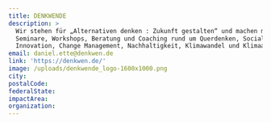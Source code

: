 ```yaml
---
title: DENKWENDE
description: >
  Wir stehen für „Alternativen denken : Zukunft gestalten“ und machen mit Euch
  Seminare, Workshops, Beratung und Coaching rund um Querdenken, Social
  Innovation, Change Management, Nachhaltigkeit, Klimawandel und Klimaanpassung.
email: daniel.ette@denkwen.de
link: 'https://denkwen.de/'
image: /uploads/denkwende_logo-1600x1000.png
city:
postalCode:
federalState:
impactArea:
organization:
---
```


